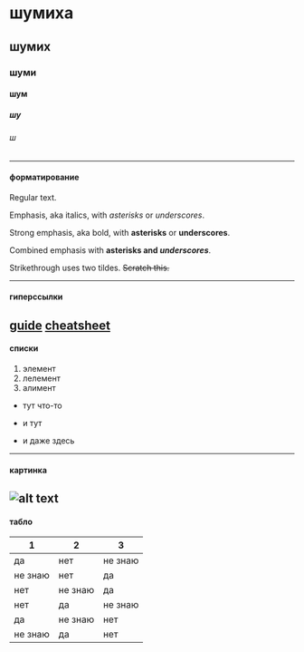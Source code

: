 # шумиха
## шумих
### шуми
#### шум
##### шу
###### ш
___
#### форматирование

Regular text.

Emphasis, aka italics, with *asterisks* or _underscores_.

Strong emphasis, aka bold, with **asterisks** or __underscores__.

Combined emphasis with **asterisks and _underscores_**.

Strikethrough uses two tildes. ~~Scratch this.~~
***
#### гиперссылки

[guide](https://daringfireball.net/projects/markdown/syntax)
[cheatsheet](https://github.com/adam-p/markdown-here/wiki/Markdown-Here-Cheatsheet "don't hesitate")
---
#### списки

1. элемент
1. лелемент
1. алимент

+ тут что-то
- и тут
* и даже здесь
___
#### картинка
![alt text](http://3.bp.blogspot.com/-_DLc3qDxsNA/VenIznBsK7I/AAAAAAAAB0A/GHjI_97B364/s1600/TheFunk.jpg)
---
#### табло
1|2|3
---|---|---
да|нет|не знаю
не знаю|нет|да
нет|не знаю|да
нет|да|не знаю
да|не знаю|нет
не знаю|да|нет
